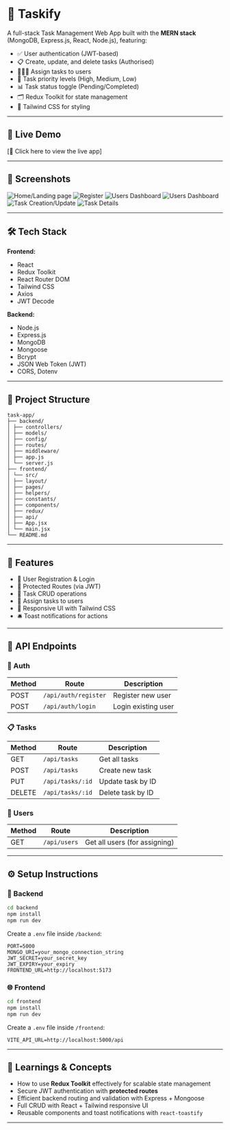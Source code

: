 # 📝 Taskify

A full-stack Task Management Web App built with the **MERN stack** (MongoDB, Express.js, React, Node.js), featuring:

- ✅ User authentication (JWT-based)
- 📋 Create, update, and delete tasks (Authorised)
- 🧑‍🤝‍🧑 Assign tasks to users
- 🚦 Task priority levels (High, Medium, Low)
- 📊 Task status toggle (Pending/Completed)
- 🗂️ Redux Toolkit for state management
- 🎨 Tailwind CSS for styling

---

## 🔗 Live Demo
[🔗 Click here to view the live app]

---

## 📸 Screenshots

![Home/Landing page](s1.png)
![Register](s2.png)
![Users Dashboard](s3.png)
![Users Dashboard](s4.png)
![Task Creation/Update](s5.png)
![Task Details](s6.png)

---

## 🛠️ Tech Stack

**Frontend:**
- React
- Redux Toolkit
- React Router DOM
- Tailwind CSS
- Axios
- JWT Decode

**Backend:**
- Node.js
- Express.js
- MongoDB
- Mongoose
- Bcrypt
- JSON Web Token (JWT)
- CORS, Dotenv

---

## 📂 Project Structure

```
task-app/
├── backend/
│ ├── controllers/
│ ├── models/
│ ├── config/
│ ├── routes/
│ ├── middleware/
│ ├── app.js
│ └── server.js
├── frontend/
│ └── src/
│ ├── layout/
│ ├── pages/
│ ├── helpers/
│ ├── constants/
│ ├── components/
│ ├── redux/
│ ├── api/
│ ├── App.jsx
│ └── main.jsx
└── README.md
```

---

## 🚀 Features

- 👤 User Registration & Login
- 🔐 Protected Routes (via JWT)
- 📁 Task CRUD operations
- 👥 Assign tasks to users
- 🎨 Responsive UI with Tailwind CSS
- 🛎️ Toast notifications for actions

---

## 🧪 API Endpoints

### 🔐 Auth

| Method | Route        | Description          |
|--------|--------------|----------------------|
| POST   | `/api/auth/register` | Register new user |
| POST   | `/api/auth/login`    | Login existing user |

### 📋 Tasks

| Method | Route         | Description               |
|--------|---------------|---------------------------|
| GET    | `/api/tasks`  | Get all tasks             |
| POST   | `/api/tasks`  | Create new task           |
| PUT    | `/api/tasks/:id` | Update task by ID      |
| DELETE | `/api/tasks/:id` | Delete task by ID      |

### 👥 Users

| Method | Route         | Description               |
|--------|---------------|---------------------------|
| GET    | `/api/users`  | Get all users (for assigning) |

---

## ⚙️ Setup Instructions

### 📁 Backend

```bash
cd backend
npm install
npm run dev
```

Create a `.env` file inside `/backend`:

```env
PORT=5000
MONGO_URI=your_mongo_connection_string
JWT_SECRET=your_secret_key
JWT_EXPIRY=your_expiry
FRONTEND_URL=http://localhost:5173
```

### 🌐 Frontend

```bash
cd frontend
npm install
npm run dev
```

Create a `.env` file inside `/frontend`:

```env
VITE_API_URL=http://localhost:5000/api
```

---

## 🧠 Learnings & Concepts

- How to use **Redux Toolkit** effectively for scalable state management
- Secure JWT authentication with **protected routes**
- Efficient backend routing and validation with Express + Mongoose
- Full CRUD with React + Tailwind responsive UI
- Reusable components and toast notifications with `react-toastify`

---

